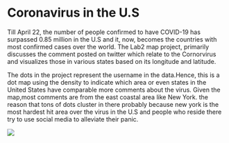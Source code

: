 # Coronavirus in the U.S
Till April 22, the number of people confirmed to have COVID-19 has surpassed 0.85 million in the U.S and it, now, becomes the countries with most confirmed cases over the world. The Lab2 map project, primarily discusses the comment posted on twitter which relate to the Cornorvirus and visualizes those in various states based on its longitude and latitude.

The dots in the project represent the username in the data.Hence, this is a dot map using the density to indicate which area or even states in the United States have comparable more comments about the virus. Given the map,most comments are from the east coastal area like New York. the reason that tons of dots cluster in there probably because new york is the most hardest hit area over the virus in the U.S and people who reside there try to use social media to alleviate their panic.

![](images/COVID-19.png)
